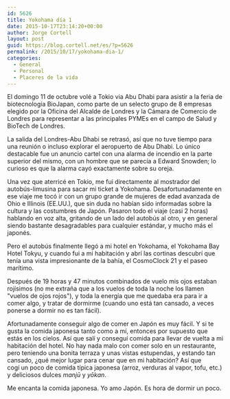 ```yaml
---
id: 5626
title: Yokohama día 1
date: 2015-10-17T23:14:20+00:00
author: Jorge Cortell
layout: post
guid: https://blog.cortell.net/es/?p=5626
permalink: /2015/10/17/yokohama-dia-1/
categories:
  - General
  - Personal
  - Placeres de la vida
---
```


  
El domingo 11 de octubre volé a Tokio via Abu Dhabi para asistir a la feria de biotecnología BioJapan, como parte de un selecto grupo de 8 empresas elegido por la Oficina del Alcalde de Londres y la Cámara de Comercio de Londres para representar a las principales PYMEs en el campo de Salud y BioTech de Londres.

La salida del Londres-Abu Dhabi se retrasó, así que no tuve tiempo para una reunión o incluso explorar el aeropuerto de Abu Dhabi. Lo único destacable fue un anuncio cartel con una alarma de incendio en la parte superior del mismo, con un hombre que se parecía a Edward Snowden; lo curioso es que la alarma cayó exactamente sobre su oreja.

Una vez que aterricé en Tokio, me fui directamente al mostrador del autobús-limusina para sacar mi ticket a Yokohama. Desafortunadamente en ese viaje me tocó ir con un grupo grande de mujeres de edad avanzada de Ohio e Illinois (EE.UU.), que sin duda no habían sido informadas sobre la cultura y las costumbres de Japón. Pasaron todo el viaje (casi 2 horas) hablando en voz alta, gritando de un lado del autobús al otro, y en general siendo bastante desagradables para cualquier estándar, y mucho más el japonés.

Pero el autobús finalmente llegó a mi hotel en Yokohama, el Yokohama Bay Hotel Tokyu, y cuando fui a mi habitación y abrí las cortinas descubrí que tenía una vista impresionante de la bahía, el CosmoClock 21 y el paseo marítimo.

Después de 19 horas y 47 minutos combinados de vuelo mis ojos estaban rojísimos (no me extraña que a los vuelos de toda la noche los llamen "vuelos de ojos rojos"), y toda la energía que me quedaba era para ir a comer algo, y tratar de dormirme (cuando uno está tan cansado, a veces ponerse a dormir no es tan fácil).

Afortunadamente conseguir algo de comer en Japón es muy fácil. Y si te gusta la comida japonesa tanto como a mí, entonces por supuesto que estás en los cielos. Así que salí y conseguí comida para llevar de vuelta a mi habitación del hotel. No hay nada malo con comer solo en un restaurante, pero teniendo una bonita terraza y unas vistas estupendas, y estando tan cansado, ¿qué mejor lugar para cenar que en mi habitación? Así que cogí un poco de comida típica japonesa (arroz, verduras al vapor, tofu, etc.) y deliciosos dulces _manjū_ y _yōkan_.

Me encanta la comida japonesa. Yo amo Japón. Es hora de dormir un poco.